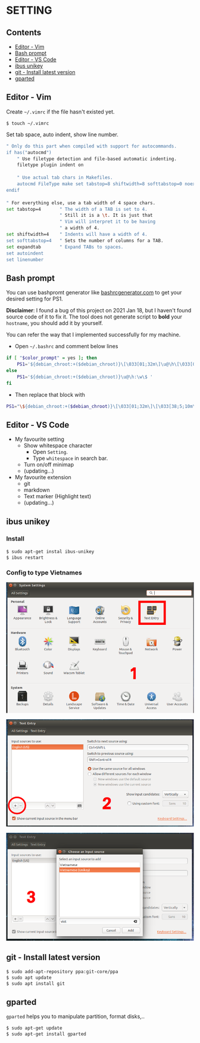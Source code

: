 # SETTING

## Contents

* [Editor - Vim](#editor---vim)
* [Bash prompt](#bash-prompt)
* [Editor - VS Code](#editor---vs-code)
* [ibus unikey](#ibus-unikey)
* [git - Install latest version](#git---install-latest-version)
* [gparted](#gparted)

## Editor - Vim

Create `~/.vimrc` if the file hasn't existed yet.

``` shell
$ touch ~/.vimrc
```

Set tab space, auto indent, show line number.

``` bash
" Only do this part when compiled with support for autocommands.
if has("autocmd")
    " Use filetype detection and file-based automatic indenting.
    filetype plugin indent on

    " Use actual tab chars in Makefiles.
    autocmd FileType make set tabstop=8 shiftwidth=8 softtabstop=0 noexpandtab
endif

" For everything else, use a tab width of 4 space chars.
set tabstop=4       " The width of a TAB is set to 4.
                    " Still it is a \t. It is just that
                    " Vim will interpret it to be having
                    " a width of 4.
set shiftwidth=4    " Indents will have a width of 4.
set softtabstop=4   " Sets the number of columns for a TAB.
set expandtab       " Expand TABs to spaces.
set autoindent
set linenumber
```

## Bash prompt
You can use bashpromt generator like [bashrcgenerator.com](http://bashrcgenerator.com/) to get your desired setting for PS1.

**Disclaimer**: I found a bug of this project on 2021 Jan 18, but I haven't found source code of it to fix it. The tool does not generate script to **bold** your `hostname`, you should add it by yourself.

You can refer the way that I implemented successfully for my machine.
* Open `~/.bashrc` and comment below lines

``` bash
if [ "$color_prompt" = yes ]; then
    PS1='${debian_chroot:+($debian_chroot)}\[\033[01;32m\]\u@\h\[\033[00m\]:\[\033[01;34m\]\w\[\033[00m\]\$ '
else
    PS1='${debian_chroot:+($debian_chroot)}\u@\h:\w\$ '
fi
```

* Then replace that block with 

``` bash
PS1="\${debian_chroot:+($debian_chroot)}\[\033[01;32m\]\[\033[38;5;10m\]\u\[$(tput sgr0)\]\[$(tput bold)\]@\[$(tput sgr0)\]\[\033[01;32m\]\[\033[38;5;10m\]\h\[$(tput sgr0)\]:\[\033[01;34m\]\W\[\033[00m\]\$ "
```

## Editor - VS Code

* My favourite setting
  * Show whitespace character
    * Open `Setting`.
    * Type `whitespace` in search bar.
  * Turn on/off minimap
  * (updating...)
* My favourite extension
  * git
  * markdown
  * Text marker (Highlight text)
  * (updating...)
  
## ibus unikey

### Install 

``` shell
$ sudo apt-get instal ibus-unikey
$ ibus restart
```

### Config to type Vietnames

![1](./image/1.png)

![2](./image/2.png)

![3](./image/3.png)

## git - Install latest version

``` shell
$ sudo add-apt-repository ppa:git-core/ppa  
$ sudo apt update  
$ sudo apt install git
```

## gparted

`gparted` helps you to manipulate partition, format disks,..

``` shell
$ sudo apt-get update
$ sudo apt-get install gparted
```
